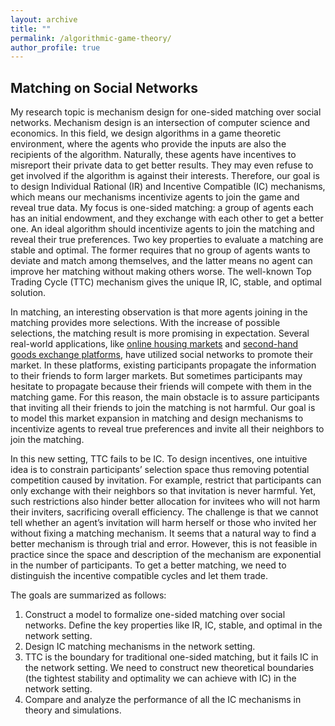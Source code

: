 ```yaml
---
layout: archive
title: ""
permalink: /algorithmic-game-theory/
author_profile: true
---
```


Matching on Social Networks
------
My research topic is mechanism design for one-sided matching over social networks. Mechanism design is an intersection of computer science and economics. In this field, we design algorithms in a game theoretic environment, where the agents who provide the inputs are also the recipients of the algorithm. Naturally, these agents have incentives to misreport their private data to get better results. They may even refuse to get involved if the algorithm is against their interests. Therefore, our goal is to design Individual Rational (IR) and Incentive Compatible (IC) mechanisms, which means our mechanisms incentivize agents to join the game and reveal true data. My focus is one-sided matching: a group of agents each has an initial endowment, and they exchange with each other to get a better one. An ideal algorithm should incentivize agents to join the matching and reveal their true preferences. Two key properties to evaluate a matching are stable and optimal. The former requires that no group of agents wants to deviate and match among themselves, and the latter means no agent can improve her matching without making others worse. The well-known Top Trading Cycle (TTC) mechanism gives the unique IR, IC, stable, and optimal solution. 

In matching, an interesting observation is that more agents joining in the matching provides more selections. With the increase of possible selections, the matching result is more promising in expectation. Several real-world applications, like [online housing markets](https://www.homeexchange.com) and [second-hand goods exchange platforms](https://www.freecycle.org), have utilized social networks to promote their market. In these platforms, existing participants propagate the information to their friends to form larger markets. But sometimes participants may hesitate to propagate because their friends will compete with them in the matching game. For this reason, the main obstacle is to assure participants that inviting all their friends to join the matching is not harmful. Our goal is to model this market expansion in matching and design mechanisms to incentivize agents to reveal true preferences and invite all their neighbors to join the matching. 


In this new setting, TTC fails to be IC. To design incentives, one intuitive idea is to constrain participants’ selection space thus removing potential competition caused by invitation. For example, restrict that participants can only exchange with their neighbors so that invitation is never harmful. Yet, such restrictions also hinder better allocation for invitees who will not harm their inviters, sacrificing overall efficiency. The challenge is that we cannot tell whether an agent’s invitation will harm herself or those who invited her without fixing a matching mechanism. It seems that a natural way to find a better mechanism is through trial and error. However, this is not feasible in practice since the space and description of the mechanism are exponential in the number of participants. To get a better matching, we need to distinguish the incentive compatible cycles and let them trade. 


The goals are summarized as follows:
1. Construct a model to formalize one-sided matching over social networks. Define the key properties like IR, IC, stable, and optimal in the network setting. 
2. Design IC matching mechanisms in the network setting. 
3. TTC is the boundary for traditional one-sided matching, but it fails IC in the network setting. We need to construct new theoretical boundaries (the tightest stability and optimality we can achieve with IC) in the network setting. 
4. Compare and analyze the performance of all the IC mechanisms in theory and simulations.

<!-- Networked Games
------ -->




